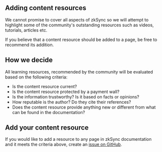 ## Adding content resources

We cannot promise to cover all aspects of zkSync so we will attempt to highlight some of the community's outstanding resources such as videos, tutorials, articles etc.

If you believe that a content resource should be added to a page, be free to recommend its addition.

## How we decide
All learning resources, recommended by the community will be evaluated based on the following criteria:

- Is the content resource current?
- Is the content resource protected by a payment wall?
- Is the information trustworthy? Is it based on facts or opinions?
- How reputable is the author? Do they cite their references?
- Does the content resource provide anything new or different from what can be found in the documentation?
## Add your content resource
If you would like to add a resource to any page in zkSync documentation and it meets the criteria above, create an [issue on GitHub](https://github.com/matter-labs/zksync-web-v2-docs/issues/new).